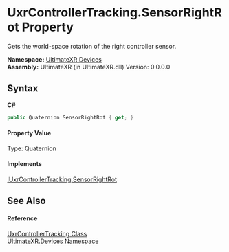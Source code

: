# UxrControllerTracking.SensorRightRot Property 
 

Gets the world-space rotation of the right controller sensor.

**Namespace:**&nbsp;<a href="N_UltimateXR_Devices">UltimateXR.Devices</a><br />**Assembly:**&nbsp;UltimateXR (in UltimateXR.dll) Version: 0.0.0.0

## Syntax

**C#**<br />
``` C#
public Quaternion SensorRightRot { get; }
```


#### Property Value
Type: Quaternion

#### Implements
<a href="P_UltimateXR_Devices_IUxrControllerTracking_SensorRightRot">IUxrControllerTracking.SensorRightRot</a><br />

## See Also


#### Reference
<a href="T_UltimateXR_Devices_UxrControllerTracking">UxrControllerTracking Class</a><br /><a href="N_UltimateXR_Devices">UltimateXR.Devices Namespace</a><br />